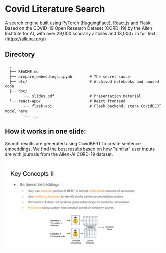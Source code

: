 # Covid Literature Search

A search engine built using PyTorch (HuggingFace), React.js and Flask. Based on the COVID-19 Open Research Dataset (CORD-19) by the Allen Institute for AI, with over 29,000 scholarly articles and 13,000+ in full text. (https://allenai.org/)

## Directory
      .
      ├── README.md
      ├── prepare_embeddings.ipynb        # The secret sauce
      ├── etc/                            # Archived notebooks and unused code
      ├── doc/
            └── slides.pdf                # Presentation material
      └── react-app/                      # React frontend
            ├── flask-api                 # Flask backend; store CovidBERT model here
            └── ...

## How it works in one slide:

Search results are generated using CovidBERT to create sentence embeddings. We find the best results based on how "similar" user inputs are with journals from the Allen-AI CORD-19 dataset.

<img src="./doc/slides_key_concepts.jpg" width="720px"/>


